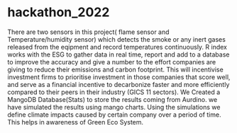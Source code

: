 # hackathon_2022
There are two sensors in this project( flame sensor and Temperature/humidity sensor) which detects the smoke or any inert gases released from the eqipment and record temperatures continuously. 
 R index works with the ESG to gather data in real time, report and add to a database to improve the accuracy and give a number to the effort companies are giving to reduce their emissions and carbon footprint. This will incentivise investment firms to prioritise investment in those companies that score well, and serve as a financial incentive to decarbonize faster and more efficiently compared to their peers in their industry (GICS 11 sectors).
 We Created a MangoDB Database(Stats) to store the results coming from Aurdino. we have simulated the results using mango charts.
 Using the simulations we define climate impacts caused by certain company over a period of time. This helps in awareness of Green Eco System.
